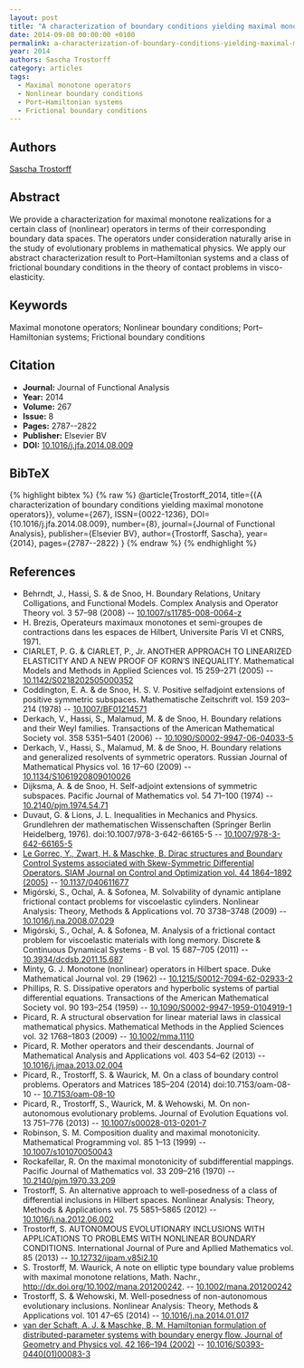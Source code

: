 ```yaml
---
layout: post
title: "A characterization of boundary conditions yielding maximal monotone operators"
date: 2014-09-08 00:00:00 +0100
permalink: a-characterization-of-boundary-conditions-yielding-maximal-monotone-operators
year: 2014
authors: Sascha Trostorff
category: articles
tags:
  - Maximal monotone operators
  - Nonlinear boundary conditions
  - Port–Hamiltonian systems
  - Frictional boundary conditions
---
```

 
## Authors
[Sascha Trostorff](authors/sascha-trostorff)
 
## Abstract
We provide a characterization for maximal monotone realizations for a certain class of (nonlinear) operators in terms of their corresponding boundary data spaces. The operators under consideration naturally arise in the study of evolutionary problems in mathematical physics. We apply our abstract characterization result to Port–Hamiltonian systems and a class of frictional boundary conditions in the theory of contact problems in visco-elasticity.
 
## Keywords
Maximal monotone operators; Nonlinear boundary conditions; Port–Hamiltonian systems; Frictional boundary conditions
 
## Citation
- **Journal:** Journal of Functional Analysis
- **Year:** 2014
- **Volume:** 267
- **Issue:** 8
- **Pages:** 2787--2822
- **Publisher:** Elsevier BV
- **DOI:** [10.1016/j.jfa.2014.08.009](https://doi.org/10.1016/j.jfa.2014.08.009)
 
## BibTeX
{% highlight bibtex %}
{% raw %}
@article{Trostorff_2014,
  title={{A characterization of boundary conditions yielding maximal monotone operators}},
  volume={267},
  ISSN={0022-1236},
  DOI={10.1016/j.jfa.2014.08.009},
  number={8},
  journal={Journal of Functional Analysis},
  publisher={Elsevier BV},
  author={Trostorff, Sascha},
  year={2014},
  pages={2787--2822}
}
{% endraw %}
{% endhighlight %}
 
## References
- Behrndt, J., Hassi, S. & de Snoo, H. Boundary Relations, Unitary Colligations, and Functional Models. Complex Analysis and Operator Theory vol. 3 57–98 (2008) -- [10.1007/s11785-008-0064-z](https://doi.org/10.1007/s11785-008-0064-z)
- H. Brezis, Operateurs maximaux monotones et semi-groupes de contractions dans les espaces de Hilbert, Universite Paris VI et CNRS, 1971.
- CIARLET, P. G. & CIARLET, P., Jr. ANOTHER APPROACH TO LINEARIZED ELASTICITY AND A NEW PROOF OF KORN’S INEQUALITY. Mathematical Models and Methods in Applied Sciences vol. 15 259–271 (2005) -- [10.1142/S0218202505000352](https://doi.org/10.1142/S0218202505000352)
- Coddington, E. A. & de Snoo, H. S. V. Positive selfadjoint extensions of positive symmetric subspaces. Mathematische Zeitschrift vol. 159 203–214 (1978) -- [10.1007/BF01214571](https://doi.org/10.1007/BF01214571)
- Derkach, V., Hassi, S., Malamud, M. & de Snoo, H. Boundary relations and their Weyl families. Transactions of the American Mathematical Society vol. 358 5351–5401 (2006) -- [10.1090/S0002-9947-06-04033-5](https://doi.org/10.1090/S0002-9947-06-04033-5)
- Derkach, V., Hassi, S., Malamud, M. & de Snoo, H. Boundary relations and generalized resolvents of symmetric operators. Russian Journal of Mathematical Physics vol. 16 17–60 (2009) -- [10.1134/S1061920809010026](https://doi.org/10.1134/S1061920809010026)
- Dijksma, A. & de Snoo, H. Self-adjoint extensions of symmetric subspaces. Pacific Journal of Mathematics vol. 54 71–100 (1974) -- [10.2140/pjm.1974.54.71](https://doi.org/10.2140/pjm.1974.54.71)
- Duvaut, G. & Lions, J. L. Inequalities in Mechanics and Physics. Grundlehren der mathematischen Wissenschaften (Springer Berlin Heidelberg, 1976). doi:10.1007/978-3-642-66165-5 -- [10.1007/978-3-642-66165-5](https://doi.org/10.1007/978-3-642-66165-5)
- [Le Gorrec, Y., Zwart, H. & Maschke, B. Dirac structures and Boundary Control Systems associated with Skew-Symmetric Differential Operators. SIAM Journal on Control and Optimization vol. 44 1864–1892 (2005)](dirac-structures-and-boundary-control-systems-associated-with-skew-symmetric-differential-operators) -- [10.1137/040611677](https://doi.org/10.1137/040611677)
- Migórski, S., Ochal, A. & Sofonea, M. Solvability of dynamic antiplane frictional contact problems for viscoelastic cylinders. Nonlinear Analysis: Theory, Methods &amp; Applications vol. 70 3738–3748 (2009) -- [10.1016/j.na.2008.07.029](https://doi.org/10.1016/j.na.2008.07.029)
- Migórski, S., Ochal, A. & Sofonea, M. Analysis of a frictional contact problem for viscoelastic materials with long memory. Discrete &amp; Continuous Dynamical Systems - B vol. 15 687–705 (2011) -- [10.3934/dcdsb.2011.15.687](https://doi.org/10.3934/dcdsb.2011.15.687)
- Minty, G. J. Monotone (nonlinear) operators in Hilbert space. Duke Mathematical Journal vol. 29 (1962) -- [10.1215/S0012-7094-62-02933-2](https://doi.org/10.1215/S0012-7094-62-02933-2)
- Phillips, R. S. Dissipative operators and hyperbolic systems of partial differential equations. Transactions of the American Mathematical Society vol. 90 193–254 (1959) -- [10.1090/S0002-9947-1959-0104919-1](https://doi.org/10.1090/S0002-9947-1959-0104919-1)
- Picard, R. A structural observation for linear material laws in classical mathematical physics. Mathematical Methods in the Applied Sciences vol. 32 1768–1803 (2009) -- [10.1002/mma.1110](https://doi.org/10.1002/mma.1110)
- Picard, R. Mother operators and their descendants. Journal of Mathematical Analysis and Applications vol. 403 54–62 (2013) -- [10.1016/j.jmaa.2013.02.004](https://doi.org/10.1016/j.jmaa.2013.02.004)
- Picard, R., Trostorff, S. & Waurick, M. On a class of boundary control problems. Operators and Matrices 185–204 (2014) doi:10.7153/oam-08-10 -- [10.7153/oam-08-10](https://doi.org/10.7153/oam-08-10)
- Picard, R., Trostorff, S., Waurick, M. & Wehowski, M. On non-autonomous evolutionary problems. Journal of Evolution Equations vol. 13 751–776 (2013) -- [10.1007/s00028-013-0201-7](https://doi.org/10.1007/s00028-013-0201-7)
- Robinson, S. M. Composition duality and maximal monotonicity. Mathematical Programming vol. 85 1–13 (1999) -- [10.1007/s101070050043](https://doi.org/10.1007/s101070050043)
- Rockafellar, R. On the maximal monotonicity of subdifferential mappings. Pacific Journal of Mathematics vol. 33 209–216 (1970) -- [10.2140/pjm.1970.33.209](https://doi.org/10.2140/pjm.1970.33.209)
- Trostorff, S. An alternative approach to well-posedness of a class of differential inclusions in Hilbert spaces. Nonlinear Analysis: Theory, Methods &amp; Applications vol. 75 5851–5865 (2012) -- [10.1016/j.na.2012.06.002](https://doi.org/10.1016/j.na.2012.06.002)
- Trostorff, S. AUTONOMOUS EVOLUTIONARY INCLUSIONS WITH APPLICATIONS TO PROBLEMS WITH NONLINEAR BOUNDARY CONDITIONS. International Journal of Pure and Apllied Mathematics vol. 85 (2013) -- [10.12732/ijpam.v85i2.10](https://doi.org/10.12732/ijpam.v85i2.10)
- S. Trostorff, M. Waurick, A note on elliptic type boundary value problems with maximal monotone relations, Math. Nachr., http://dx.doi.org/10.1002/mana.201200242. -- [10.1002/mana.201200242](https://doi.org/10.1002/mana.201200242)
- Trostorff, S. & Wehowski, M. Well-posedness of non-autonomous evolutionary inclusions. Nonlinear Analysis: Theory, Methods &amp; Applications vol. 101 47–65 (2014) -- [10.1016/j.na.2014.01.017](https://doi.org/10.1016/j.na.2014.01.017)
- [van der Schaft, A. J. & Maschke, B. M. Hamiltonian formulation of distributed-parameter systems with boundary energy flow. Journal of Geometry and Physics vol. 42 166–194 (2002)](hamiltonian-formulation-of-distributed-parameter-systems-with-boundary-energy-flow) -- [10.1016/S0393-0440(01)00083-3](https://doi.org/10.1016/S0393-0440(01)00083-3)

